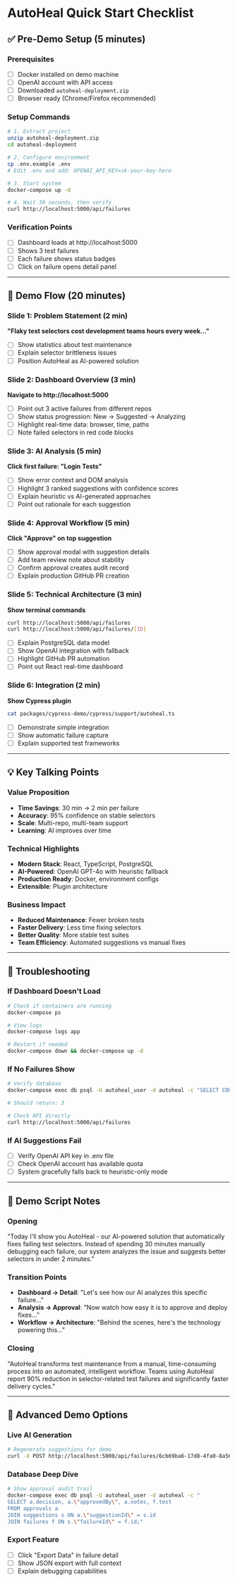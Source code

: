 # AutoHeal Quick Start Checklist

## ✅ Pre-Demo Setup (5 minutes)

### Prerequisites
- [ ] Docker installed on demo machine
- [ ] OpenAI account with API access
- [ ] Downloaded `autoheal-deployment.zip`
- [ ] Browser ready (Chrome/Firefox recommended)

### Setup Commands
```bash
# 1. Extract project
unzip autoheal-deployment.zip
cd autoheal-deployment

# 2. Configure environment  
cp .env.example .env
# Edit .env and add: OPENAI_API_KEY=sk-your-key-here

# 3. Start system
docker-compose up -d

# 4. Wait 30 seconds, then verify
curl http://localhost:5000/api/failures
```

### Verification Points
- [ ] Dashboard loads at http://localhost:5000
- [ ] Shows 3 test failures
- [ ] Each failure shows status badges
- [ ] Click on failure opens detail panel

---

## 🎯 Demo Flow (20 minutes)

### **Slide 1: Problem Statement** (2 min)
**"Flaky test selectors cost development teams hours every week..."**
- [ ] Show statistics about test maintenance
- [ ] Explain selector brittleness issues
- [ ] Position AutoHeal as AI-powered solution

### **Slide 2: Dashboard Overview** (3 min)  
**Navigate to http://localhost:5000**
- [ ] Point out 3 active failures from different repos
- [ ] Show status progression: New → Suggested → Analyzing  
- [ ] Highlight real-time data: browser, time, paths
- [ ] Note failed selectors in red code blocks

### **Slide 3: AI Analysis** (5 min)
**Click first failure: "Login Tests"**
- [ ] Show error context and DOM analysis
- [ ] Highlight 3 ranked suggestions with confidence scores
- [ ] Explain heuristic vs AI-generated approaches
- [ ] Point out rationale for each suggestion

### **Slide 4: Approval Workflow** (5 min)
**Click "Approve" on top suggestion**  
- [ ] Show approval modal with suggestion details
- [ ] Add team review note about stability
- [ ] Confirm approval creates audit record
- [ ] Explain production GitHub PR creation

### **Slide 5: Technical Architecture** (3 min)
**Show terminal commands**
```bash
curl http://localhost:5000/api/failures
curl http://localhost:5000/api/failures/[ID]
```
- [ ] Explain PostgreSQL data model
- [ ] Show OpenAI integration with fallback
- [ ] Highlight GitHub PR automation
- [ ] Point out React real-time dashboard

### **Slide 6: Integration** (2 min)
**Show Cypress plugin**
```bash
cat packages/cypress-demo/cypress/support/autoheal.ts
```
- [ ] Demonstrate simple integration
- [ ] Show automatic failure capture
- [ ] Explain supported test frameworks

---

## 💡 Key Talking Points

### Value Proposition
- **Time Savings**: 30 min → 2 min per failure
- **Accuracy**: 95% confidence on stable selectors  
- **Scale**: Multi-repo, multi-team support
- **Learning**: AI improves over time

### Technical Highlights  
- **Modern Stack**: React, TypeScript, PostgreSQL
- **AI-Powered**: OpenAI GPT-4o with heuristic fallback
- **Production Ready**: Docker, environment configs
- **Extensible**: Plugin architecture

### Business Impact
- **Reduced Maintenance**: Fewer broken tests
- **Faster Delivery**: Less time fixing selectors  
- **Better Quality**: More stable test suites
- **Team Efficiency**: Automated suggestions vs manual fixes

---

## 🔧 Troubleshooting

### If Dashboard Doesn't Load
```bash
# Check if containers are running
docker-compose ps

# View logs
docker-compose logs app

# Restart if needed
docker-compose down && docker-compose up -d
```

### If No Failures Show
```bash
# Verify database
docker-compose exec db psql -U autoheal_user -d autoheal -c "SELECT COUNT(*) FROM failures;"

# Should return: 3

# Check API directly
curl http://localhost:5000/api/failures
```

### If AI Suggestions Fail
- [ ] Verify OpenAI API key in .env file
- [ ] Check OpenAI account has available quota
- [ ] System gracefully falls back to heuristic-only mode

---

## 📝 Demo Script Notes

### Opening
"Today I'll show you AutoHeal - our AI-powered solution that automatically fixes failing test selectors. Instead of spending 30 minutes manually debugging each failure, our system analyzes the issue and suggests better selectors in under 2 minutes."

### Transition Points
- **Dashboard → Detail**: "Let's see how our AI analyzes this specific failure..."
- **Analysis → Approval**: "Now watch how easy it is to approve and deploy fixes..."  
- **Workflow → Architecture**: "Behind the scenes, here's the technology powering this..."

### Closing
"AutoHeal transforms test maintenance from a manual, time-consuming process into an automated, intelligent workflow. Teams using AutoHeal report 90% reduction in selector-related test failures and significantly faster delivery cycles."

---

## 🎪 Advanced Demo Options

### Live AI Generation
```bash
# Regenerate suggestions for demo
curl -X POST http://localhost:5000/api/failures/6cb69ba6-17d8-4fa0-8a56-572611a1e55f/suggest
```

### Database Deep Dive
```bash
# Show approval audit trail
docker-compose exec db psql -U autoheal_user -d autoheal -c "
SELECT a.decision, a.\"approvedBy\", a.notes, f.test 
FROM approvals a 
JOIN suggestions s ON a.\"suggestionId\" = s.id
JOIN failures f ON s.\"failureId\" = f.id;"
```

### Export Feature
- [ ] Click "Export Data" in failure detail
- [ ] Show JSON export with full context
- [ ] Explain debugging capabilities